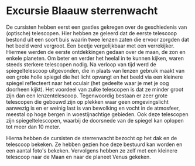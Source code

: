 # Excursie Blaauw sterrenwacht
De cursisten hebben eerst een gastles gekregen over de geschiedenis van (optische) telescopen. Hier hebben ze geleerd dat de eerste telescoop bestond uit een soort buis waarin twee lenzen zaten die ervoor zorgden dat het beeld werd vergroot. Een beetje vergelijkbaar met een verrekijker. Hiermee werden de eerste ontdekkingen gedaan over de maan, de zon en enkele planeten. Om beter en verder het heelal in te kunnen kijken, waren steeds sterkere telescopen nodig. Na verloop van tijd werd de spiegeltelescoop uitgevonden, die in plaats van lenzen gebruik maakt van een grote holle spiegel die het licht opvangt en het beeld via een kleinere spiegel reflecteert naar het oculair (het gedeelte waar je met je oog doorheen kijkt). Het voordeel van zulke telescopen is dat ze minder groot zijn dan een lenzentelescoop. Tegenwoordig bestaan er zeer grote telescopen die gebouwd zijn op plekken waar geen omgevingslicht aanwezig is en er weinig last is van bewolking en vocht in de atmosfeer, meestal op hoge bergen in woestijnachtige gebieden. Ook deze telescopen zijn spiegeltelescopen, waarbij de doorsnede van de spiegel kan oplopen tot meer dan 10 meter.

Hierna hebben de cursisten de sterrenwacht bezocht op het dak en de telescoop bekeken. Ze hebben gezien hoe deze bestuurd kan worden en een aantal foto's bekeken. Vervolgens hebben ze zelf met een kleinere telescoop naar de Maan en naar de planeet Venus gekeken.
